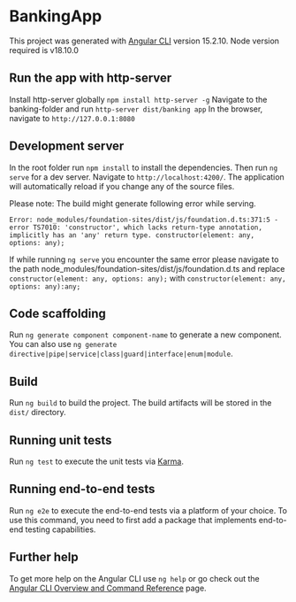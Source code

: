 # BankingApp

This project was generated with [Angular CLI](https://github.com/angular/angular-cli) version 15.2.10.
Node version required is v18.10.0

## Run the app with http-server

Install http-server globally `npm install http-server -g`
Navigate to the banking-folder and run `http-server dist/banking app`
In the browser, navigate to `http://127.0.0.1:8080`

## Development server

In the root folder run `npm install` to install the dependencies.
Then run `ng serve` for a dev server. Navigate to `http://localhost:4200/`. The application will automatically reload if you change any of the source files.

Please note: The build might generate following error while serving.

`Error: node_modules/foundation-sites/dist/js/foundation.d.ts:371:5 - error TS7010: 'constructor', which lacks return-type annotation, implicitly has an 'any' return type. constructor(element: any, options: any); `

If while running `ng serve` you encounter the same error please navigate to the path node_modules/foundation-sites/dist/js/foundation.d.ts and replace `constructor(element: any, options: any);` with `constructor(element: any, options: any):any;`

## Code scaffolding

Run `ng generate component component-name` to generate a new component. You can also use `ng generate directive|pipe|service|class|guard|interface|enum|module`.

## Build

Run `ng build` to build the project. The build artifacts will be stored in the `dist/` directory.

## Running unit tests

Run `ng test` to execute the unit tests via [Karma](https://karma-runner.github.io).

## Running end-to-end tests

Run `ng e2e` to execute the end-to-end tests via a platform of your choice. To use this command, you need to first add a package that implements end-to-end testing capabilities.

## Further help

To get more help on the Angular CLI use `ng help` or go check out the [Angular CLI Overview and Command Reference](https://angular.io/cli) page.
